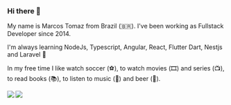 ### Hi there 👋

My name is Marcos Tomaz from Brazil (🇧🇷). I've been working as Fullstack Developer since 2014.

I'm always learning NodeJs, Typescript, Angular, React, Flutter Dart, Nestjs and Laravel 🚀

In my free time I like watch soccer (⚽️), to watch movies (🎞️) and series (📺), to read books (📚), to listen to music (🎵) and beer (🍺).


<a href="https://github.com/anuraghazra/github-readme-stats">
  <img align="left" src="https://github-readme-stats.vercel.app/api?username=marcosvto1&count_private=true&show_icons=true" />
</a>
<a href="https://github.com/anuraghazra/github-readme-stats">
  <img align="left" src="https://github-readme-stats.vercel.app/api/top-langs/?username=marcosvto1" />
</a>


